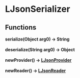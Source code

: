 # LJsonSerializer
## Functions
**serialize(Object arg0) -> String**\
\
**deserialize(String arg0) -> Object**\
\
**newProvider() -> [LJsonProvider](./LJsonProvider.md)**\
\
**newReader() -> [LJsonReader](./LJsonReader.md)**